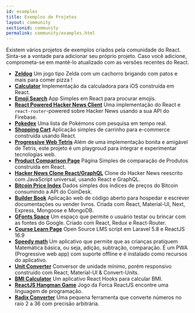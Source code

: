 ```yaml
---
id: examples
title: Exemplos de Projetos
layout: community
sectionid: community
permalink: community/examples.html
---
```


Existem vários projetos de exemplos criados pela comunidade do React. Sinta-se a vontade para adicionar seu próprio projeto. Caso você adicione, comprometa-se em mantê-lo atualizado com as versões recentes do React.

* **[Zeldog](https://yannsainty.github.io/Zeldog/)** Um jogo tipo Zelda com um cachorro brigando com patos e mais para comer pizza !
* **[Calculator](https://github.com/ahfarmer/calculator)** Implementação da calculadora para iOS construída em React.
* **[Emoji Search](https://github.com/ahfarmer/emoji-search)** App Simples em React para procurar emojis.
* **[React Powered Hacker News Client](https://github.com/insin/react-hn)** Uma implementação do React e `react-router`-powered sobre Hacker News usando a sua API do Firebase.
* **[Pokedex](https://github.com/alik0211/pokedex)** Uma lista de Pokémons com pesquisa em tempo real.
* **[Shopping Cart](https://github.com/jeffersonRibeiro/react-shopping-cart)** Aplicação simples de carrinho para e-commerce construída usando React.
* **[Progressive Web Tetris](https://github.com/skidding/flatris)** Além de uma implementação bonita e amigável de Tetris, este projeto é um playgroud para integrar e experimentar tecnologias web.
* **[Product Comparison Page](https://github.com/Rhymond/product-compare-react)** Página Simples de comparação de Produtos construída em React.
* **[Hacker News Clone React/GraphQL](https://github.com/clintonwoo/hackernews-react-graphql)** Clone do Hacker News reescrito com JavaScript universal, usando React e GraphQL.
* **[Bitcoin Price Index](https://github.com/mrkjlchvz/bitcoin-price-index)** Dados simples dos índices de preços do Bitcoin consumindo a API do CoinDesk.
* **[Builder Book](https://github.com/builderbook/builderbook)** Aplicação web de código aberto para hospedar e escrever documentações ou vender livros. Criada com React, Material-UI, Next, Express, Mongoose e MongoDB. 
* **[GFonts Space](https://github.com/pankajladhar/GFontsSpace)** Um espaço que permite o usuário testar ou brincar com as fontes do Google. Criado com React, Redux e React-Router.
* **[Course Learn Page](https://github.com/ulearnpro/ulearn)** Open Source LMS script em Laravel 5.8 e ReactJS 16.9
* **[Speedy math](https://github.com/pankajladhar/speedy-math)** Um aplicativo que permite que as crianças pratiquem Matemática básica, ou seja, adição, subtração, comparação. É um PWA (Progressive web app) com suporte offline e é instalado como recursos do aplicativo.
* **[Unit Converter](https://github.com/KarthikeyanRanasthala/react-unit-converter)** Conversor de unidade mínimo, porém responsivo construido com React, Material-UI & Convert-Units.
* **[BMI Calculator](https://github.com/GermaVinsmoke/bmi-calculator)** Um aplicativo React Hooks para calcular BMI.
* **[ReactJS Hangman Game](https://github.com/vetrivelcsamy/reactjs-hangman)** Jogo da Forca ReactJS encontre uma linguagem de programação.
* **[Radix Converter](https://github.com/kumom/radix-converter)** Uma pequena ferramenta que converte números no raio 2 a 36 com precisão arbitrária.
